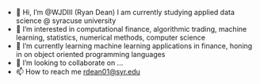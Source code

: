 - 👋 Hi, I’m @WJDIII (Ryan Dean) I am currently studying applied data science @ syracuse university
- 👀 I’m interested in computational finance, algorithmic trading, machine learning, statistics, numerical methods, computer science
- 🌱 I’m currently learning machine learning applications in finance, honing in on object oriented programming languages
- 💞️ I’m looking to collaborate on ...
- 📫 How to reach me rdean01@syr.edu

<!---
WJDIII/WJDIII is a ✨ special ✨ repository because its `README.md` (this file) appears on your GitHub profile.
You can click the Preview link to take a look at your changes.
--->
